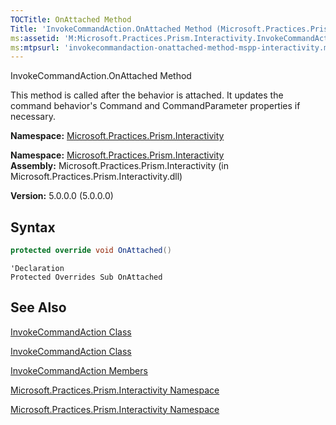 ```yaml
---
TOCTitle: OnAttached Method
Title: 'InvokeCommandAction.OnAttached Method (Microsoft.Practices.Prism.Interactivity)'
ms:assetid: 'M:Microsoft.Practices.Prism.Interactivity.InvokeCommandAction.OnAttached'
ms:mtpsurl: 'invokecommandaction-onattached-method-mspp-interactivity.md'
---
```

InvokeCommandAction.OnAttached Method

This method is called after the behavior is attached. It updates the command behavior's Command and CommandParameter properties if necessary.

**Namespace:** [Microsoft.Practices.Prism.Interactivity](mspp-interactivity-namespace.md)

**Namespace:** [Microsoft.Practices.Prism.Interactivity](https://msdn.microsoft.com/library/microsoft.practices.prism.interactivity)
**Assembly:** Microsoft.Practices.Prism.Interactivity (in Microsoft.Practices.Prism.Interactivity.dll)

**Version:** 5.0.0.0 (5.0.0.0)

## Syntax

```C#
protected override void OnAttached()
```
 
```VB
'Declaration
Protected Overrides Sub OnAttached
```

## See Also

[InvokeCommandAction Class](invokecommandaction-class-mspp-interactivity.md)

[InvokeCommandAction Class](https://msdn.microsoft.com/library/microsoft.practices.prism.interactivity.invokecommandaction)

[InvokeCommandAction Members](invokecommandaction-members-mspp-interactivity.md)

[Microsoft.Practices.Prism.Interactivity Namespace](mspp-interactivity-namespace.md)

[Microsoft.Practices.Prism.Interactivity Namespace](https://msdn.microsoft.com/library/microsoft.practices.prism.interactivity)
